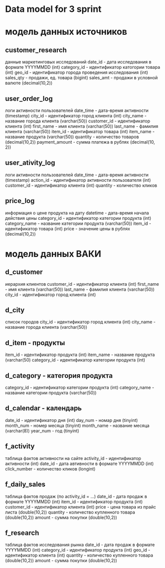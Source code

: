 # Data model for 3 sprint

# модель данных источников
## customer_research 
данные маркетинговых исследований
date_id - дата исследования в формате YYYYMMDD (int) 
category_id - идентификатор катогории товара (int)
geo_id - идентификатор города проведения исследования (int) 
sales_qty - продажи, ед. товара (bigint)
sales_amt - продажи в условной валюте (decimal(10,2))	

## user_order_log
логи активности пользователей
date_time - дата-время активности (timestamp)
city_id - идентификатор город клиента (int)
city_name - название города клиента (varchar(50)) 
customer_id - идентификатор клиента (int)
first_name - имя клиента (varchar(50))
last_name - фамилия клиента (varchar(50))
item_id - идентификатор товара (int) 
item_name - название продукта (varchar(50))
quantity - количество товаров (decimal(10,2))
payment_amount - сумма платежа в рублях (decimal(10, 2))

## user_ativity_log
логи активности пользователей
date_time - дата-время активности (timestamp)
action_id - идентификатор активности пользователя (int)
customer_id - идентификатор клиента (int) 
quantity - количество кликов

## price_log
информация о цене продукта на дату
datetime - дата-время начала действия цены
category_id - идентификатор категории продукта (int)
category_name - название категории продукта (varchar(50))
item_id - идентификатор товара (int)
price - значение цены в рублях (decimal(10,2))



# модель данных ВАКИ
## d_customer
иерархия клиентов
customer_id - идентификатор клиента  (int)
first_name - имя клиента (varchar(50))
last_name - фамилия клиента (varchar(50))
сity_id - идентификатор город клиента (int)

## d_city
список городов 
сity_id - идентификатор город клиента (int)
city_name - название города клиента (varchar(50))   

## d_item - продукты
item_id - идентификатор продукта  (int)
item_name - название продукта (varchar(50)
category_id - идентификатор категории продукта (int)  

## d_category - категория продукта
category_id - идентификатор категории продукта (int)
category_name - название категории продукта (varchar(50))

## d_calendar - календарь  
date_id - идентификатор дня (int)
day_num - номар дня (tinyint)
month_num - номер месяца (tinyint)
month_name - название месяца (varchar(8))
year_num - год (tinyint)

## f_activity
таблица фактов активности на сайте 
activity_id - идентификатор активности (int)
date_id - дата автивности в формате YYYYMMDD (int)
click_number - количество кликов (longint)

## f_daily_sales
таблица фактов продаж (по activity_id = ...) 
date_id - дата продаж в формате YYYYMMDD (int)
item_id - идентификатор продукта  (int)
customer_id - идентификатор клиента  (int)
price - цена товара из прайс листа (double(10,2)) 
quantity - количество купленного товара (double(10,2))
amount - сумма покупки (double(10,2))

## f_research
таблица фактов исследования рынка 
date_id - дата продаж в формате YYYYMMDD (int)
category_id - идентификатор продукта  (int)
geo_id - идентификатор клиента  (int)
quantity - количество купленного товара (double(10,2))
amount - сумма покупки (double(10,2))

